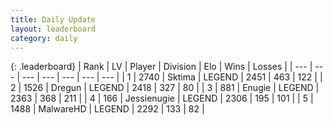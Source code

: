 ```yaml
---
title: Daily Update
layout: leaderboard
category: daily
---
```


{: .leaderboard}
| Rank | LV | Player | Division | Elo | Wins | Losses |
| --- | --- | --- | --- | --- | --- | --- |
| <span data-change="0">1</span> | 2740 | <span title="ID: 353063">Sktima</span> | LEGEND | <span data-change="0">2451</span> | <span data-change="0">463</span> | <span data-change="0">122</span> |
| <span data-change="0">2</span> | 1526 | <span title="ID: 337810">Dregun</span> | LEGEND | <span data-change="10">2418</span> | <span data-change="3">327</span> | <span data-change="0">80</span> |
| <span data-change="0">3</span> | 881 | <span title="ID: 623502">Enugie</span> | LEGEND | <span data-change="-43">2363</span> | <span data-change="5">368</span> | <span data-change="4">211</span> |
| <span data-change="9">4</span> | 166 | <span title="ID: 756478">Jessienugie</span> | LEGEND | <span data-change="89">2306</span> | <span data-change="22">195</span> | <span data-change="5">101</span> |
| <span data-change="-1">5</span> | 1488 | <span title="ID: 261794">MalwareHD</span> | LEGEND | <span data-change="2">2292</span> | <span data-change="12">133</span> | <span data-change="5">82</span> |